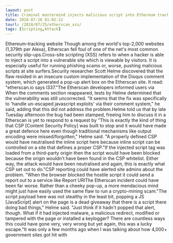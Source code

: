 ```yaml
---
layout: post
title: Criminal mastermind injects malicious script into Ethereum tracker. Their message? '1337'
date: 2018-07-26 01:02:12
tourl: /2018/07/25/etherscan_xss/
tags: [Scripting,Attack]
---
```

Ethereum-tracking website Though among the world's top-2,000 websites (1,379th per Alexa), Etherscan fell foul of one of the net's most common security slip-ups.Cross-site scripting (XSS) refers to when a hacker is able to inject a script into a vulnerable site which is viewable by visitors. It is especially useful for running phishing scams or, worse, pushing malicious scripts at site surfers.Security researcher Scott Helme discovered that the flaw resided in an insecure custom implementation of the Disqus comment system, which generated a pop-up alert box on the Etherscan site. It read: "etherscan.io says l337."The Etherscan developers informed users via When the comments section reappeared, tests by Helme determined that the vulnerability was still uncorrected. "It seems that the fix was specifically to 'handle un-escaped javascript exploits' via their comment system," he said, adding that this did not address the problem.Helme told us that by late Tuesday afternoon the bug had been stamped, freeing him to discuss it in a Etherscan is yet to respond to a request by "This is exactly the kind of thing that CSP [Content Security Policy] was built to stop and it would have made a great defence here even though traditional mechanisms like output encoding were missed/forgotten," Helme said. "A properly defined CSP would have neutralised the inline script here because inline script can be controlled on a site that defines a proper CSP."If the injected script tag was loaded from a third-party origin then the script would have been blocked because the origin wouldn't have been found in the CSP whitelist. Either way, the attack would have been neutralised and again, this is exactly what CSP set out to do."CSP reporting could have alerted site admins about the problem. "When the browser blocked the hostile script it could send a report out to a service like Report URIThe Etherscan incident could have been far worse. Rather than a cheeky pop-up, a more mendacious mind might just have easily used the same flaw to run a crypto-mining scam."The script payload here was not stealthy in the least bit, popping a JS [JavaScript] alert on the page is a dead giveaway that there is a script there doing bad things," Helme said. "Just think if it hadn't popped that alert, though. What if it had injected malware, a malicious redirect, modified or tampered with the page or installed a keylogger? There are countless ways this could have gone very, very wrong but yet again, this was a lucky escape."It was only a few months ago when I was talking about how 4,000+ government sites got hit with 